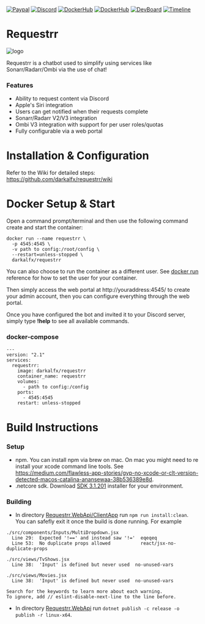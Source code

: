[![Paypal](https://img.shields.io/badge/Paypal-Donate-success?style=for-the-badge&logo=paypal)](https://www.paypal.com/cgi-bin/webscr?cmd=_donations&business=ELFGQ65FJFPVQ&currency_code=CAD&source=url) 
[![Discord](https://img.shields.io/discord/674782527139086350?color=7289DA&label=Discord&style=for-the-badge&logo=discord)](https://discord.gg/ATCM64M)
[![DockerHub](https://img.shields.io/badge/Docker-Hub-%23099cec?style=for-the-badge&logo=docker)](https://hub.docker.com/r/darkalfx/requestrr)
[![DockerHub](https://img.shields.io/badge/GitHub-Repo-lightgrey?style=for-the-badge&logo=github)](https://github.com/darkalfx/requestrr/)
[![DevBoard](https://img.shields.io/badge/Dev-Board-%23233240?style=for-the-badge&logo=gitkraken)](https://app.gitkraken.com/glo/board/Xmfwg65zLQARKZdL)
[![Timeline](https://img.shields.io/badge/Project-Timeline-%23233240?style=for-the-badge&logo=gitkraken)](https://timelines.gitkraken.com/timeline/0656f1edc0dd4a2191406c62343c22c1)


Requestrr 
=================

![logo](https://i.imgur.com/0UzLYvw.png)

Requestrr is a chatbot used to simplify using services like Sonarr/Radarr/Ombi via the use of chat!  

### Features

- Ability to request content via Discord
- Apple's Siri integration
- Users can get notified when their requests complete
- Sonarr/Radarr V2/V3 integration
- Ombi V3 integration with support for per user roles/quotas
- Fully configurable via a web portal


Installation & Configuration
==================

Refer to the Wiki for detailed steps:
https://github.com/darkalfx/requestrr/wiki

Docker Setup & Start
==================

Open a command prompt/terminal and then use the following command create and start the container:

    docker run --name requestrr \
      -p 4545:4545 \
      -v path to config:/root/config \
      --restart=unless-stopped \
      darkalfx/requestrr

You can also choose to run the container as a different user. See [docker run](https://docs.docker.com/engine/reference/run/#user) reference for how to set the user for your container.

Then simply access the web portal at http://youraddress:4545/ to create your admin account, then you can configure everything through the web portal.

Once you have configured the bot and invited it to your Discord server, simply type **!help** to see all available commands.

### docker-compose

```
---
version: "2.1"
services:
  requestrr:
    image: darkalfx/requestrr
    container_name: requestrr
    volumes:
      - path to config:/config
    ports:
      - 4545:4545
    restart: unless-stopped
```

Build Instructions
==================

### Setup
* npm. You can install npm via brew on mac. On mac you might need to re install your xcode command line tools. See https://medium.com/flawless-app-stories/gyp-no-xcode-or-clt-version-detected-macos-catalina-anansewaa-38b536389e8d.
* .netcore sdk. Download [SDK 3.1.201](https://dotnet.microsoft.com/download/dotnet-core/3.1) installer for your environment.

### Building
* In directory [Requestrr.WebApi/ClientApp](Requestrr.WebApi/ClientApp) run `npm run install:clean`. You can safefly exit it once the build is done running. For example
```
./src/components/Inputs/MultiDropdown.jsx
  Line 29:  Expected '!==' and instead saw '!='  eqeqeq
  Line 53:  No duplicate props allowed           react/jsx-no-duplicate-props

./src/views/TvShows.jsx
  Line 38:  'Input' is defined but never used  no-unused-vars

./src/views/Movies.jsx
  Line 38:  'Input' is defined but never used  no-unused-vars

Search for the keywords to learn more about each warning.
To ignore, add // eslint-disable-next-line to the line before.
```

* In directory [Requestrr.WebApi](Requestrr.WebApi) run `dotnet publish -c release -o publish -r linux-x64`.
